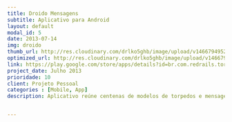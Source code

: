 ```yaml
---
title: Droido Mensagens
subtitle: Aplicativo para Android
layout: default
modal_id: 5
date: 2013-07-14
img: droido
thumb_url: http://res.cloudinary.com/drlko5ghb/image/upload/v1466794952/d2bqwzmhydwlfedqewue.png
optimized_url: http://res.cloudinary.com/drlko5ghb/image/upload/v1466794958/lsntgefvfnfyj0gekntf.png
link: https://play.google.com/store/apps/details?id=br.com.redrails.torpedos
project_date: Julho 2013
prioridade: 10
client: Projeto Pessoal
categories : [Mobile, App]
description: Aplicativo reúne centenas de modelos de torpedos e mensagens prontas selecionadas divididas em categorias. Utiliza sincronismos de dados com servidor, armazenamento off-line, paginação inteligente, compartilhamento com redes sociais, análise de estatísticas. Aplicativo totalmente nativo e otimizado para o mínimo consumo de memória e consumo de espaço em disco. Além disso, utiliza design que segue as regras do Google, moderno e intuitivo.


---
```

